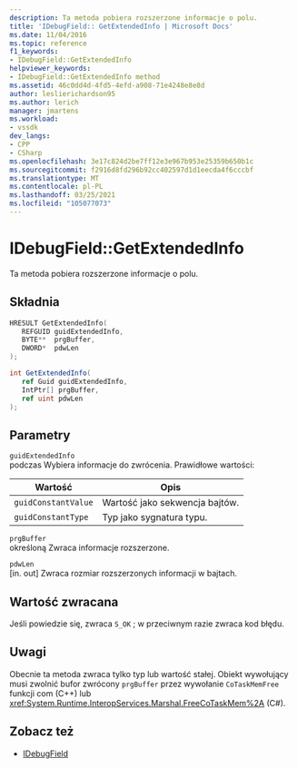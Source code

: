 ```yaml
---
description: Ta metoda pobiera rozszerzone informacje o polu.
title: 'IDebugField:: GetExtendedInfo | Microsoft Docs'
ms.date: 11/04/2016
ms.topic: reference
f1_keywords:
- IDebugField::GetExtendedInfo
helpviewer_keywords:
- IDebugField::GetExtendedInfo method
ms.assetid: 46c0dd4d-4fd5-4efd-a908-71e4248e8e8d
author: leslierichardson95
ms.author: lerich
manager: jmartens
ms.workload:
- vssdk
dev_langs:
- CPP
- CSharp
ms.openlocfilehash: 3e17c824d2be7ff12e3e967b953e25359b650b1c
ms.sourcegitcommit: f2916d8fd296b92cc402597d1d1eecda4f6cccbf
ms.translationtype: MT
ms.contentlocale: pl-PL
ms.lasthandoff: 03/25/2021
ms.locfileid: "105077073"
---
```

# <a name="idebugfieldgetextendedinfo"></a>IDebugField::GetExtendedInfo
Ta metoda pobiera rozszerzone informacje o polu.

## <a name="syntax"></a>Składnia

```cpp
HRESULT GetExtendedInfo( 
   REFGUID guidExtendedInfo,
   BYTE**  prgBuffer,
   DWORD*  pdwLen
);
```

```csharp
int GetExtendedInfo(
   ref Guid guidExtendedInfo,
   IntPtr[] prgBuffer,
   ref uint pdwLen
);
```

## <a name="parameters"></a>Parametry
`guidExtendedInfo`\
podczas Wybiera informacje do zwrócenia. Prawidłowe wartości:

|Wartość|Opis|
|-----------|-----------------|
|`guidConstantValue`|Wartość jako sekwencja bajtów.|
|`guidConstantType`|Typ jako sygnatura typu.|

`prgBuffer`\
określoną Zwraca informacje rozszerzone.

`pdwLen`\
[in. out] Zwraca rozmiar rozszerzonych informacji w bajtach.

## <a name="return-value"></a>Wartość zwracana
 Jeśli powiedzie się, zwraca `S_OK` ; w przeciwnym razie zwraca kod błędu.

## <a name="remarks"></a>Uwagi
 Obecnie ta metoda zwraca tylko typ lub wartość stałej. Obiekt wywołujący musi zwolnić bufor zwrócony `prgBuffer` przez wywołanie `CoTaskMemFree` funkcji com (C++) lub <xref:System.Runtime.InteropServices.Marshal.FreeCoTaskMem%2A> (C#).

## <a name="see-also"></a>Zobacz też
- [IDebugField](../../../extensibility/debugger/reference/idebugfield.md)
